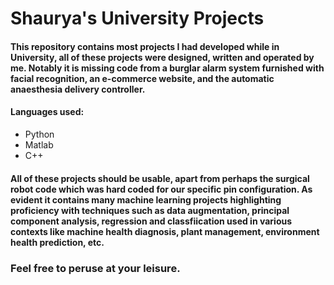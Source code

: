 # Shaurya's University Projects

#### This repository contains most projects I had developed while in University, all of these projects were designed, written and operated by me. Notably it is missing code from a burglar alarm system furnished with facial recognition, an e-commerce website, and the automatic anaesthesia delivery controller.

#### Languages used:  
- Python
- Matlab
- C++

#### All of these projects should be usable, apart from perhaps the surgical robot code which was hard coded for our specific pin configuration. As evident it contains many machine learning projects highlighting proficiency with techniques such as data augmentation, principal component analysis, regression and classfiication used in various contexts like machine health diagnosis, plant management, environment health prediction, etc. 

### Feel free to peruse at your leisure.
  
